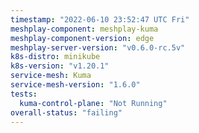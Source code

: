 ```yaml
---
timestamp: "2022-06-10 23:52:47 UTC Fri"
meshplay-component: meshplay-kuma
meshplay-component-version: edge
meshplay-server-version: "v0.6.0-rc.5v"
k8s-distro: minikube
k8s-version: "v1.20.1"
service-mesh: Kuma
service-mesh-version: "1.6.0"
tests:
  kuma-control-plane: "Not Running"
overall-status: "failing"
---
```

